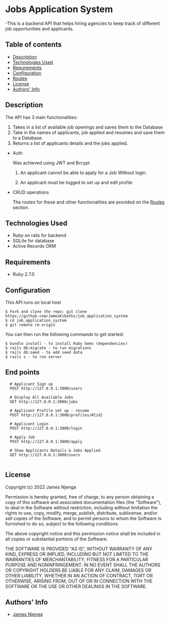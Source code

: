 # Jobs Application System

-This is a backend API that helps hiring agencies to keep track of different job opportunities and applicants. 

## Table of contents

- [Description](#description)
- [Technologies Used](#technologies-used)
- [Requirements](#requirements)
- [Configuration](#Configuration)
- [Routes](#routes)
- [License](#License)
- [Authors' Info](#authors-infor)

## Description

 The API has 3 main functionalities: 

  1. Takes in a list of available job openings and saves them to the Database
  2. Take in the names of applicants, job applied and resumes and save them to a Database. 
  3. Returns a list of applicants details and the jobs applied.

- Auth

  Was achieved using JWT and Bcrypt
   
  1. An applicant cannot be able to apply for a Job Without login.

  2. An applicant must be logged to set up and edit profile 

- CRUD operations

  The routes for these and other functionalities are provided on the [Routes](#routes) section.


## Technologies Used

- Ruby on rails for backend
- SQLite for database​
- Active Records ORM

## Requirements

- Ruby 2.7.0


## Configuration
This API runs on local host

```
$ Fork and clone the repo: git clone https://github.com/JamesKibathi/job_application_system
$ cd job_application_system
$ git remote rm origin
```

You can then run the following commands to get started:

```
$ bundle install - to install Ruby Gems (dependencies)
$ rails db:migrate - to run migrations
$ rails db:seed - to add seed data
$ rails s - to run server
```

## End points

```
  # Applicant Sign up
  POST http://127.0.0.1:3000/users

  # Display All Available Jobs
  GET http://127.0.0.1:3000/jobs

  # Applicant Profile set up - resume 
  POST http://127.0.0.1:3000/profiles/#{id}

  # Applicant Login
  POST http://127.0.0.1:3000/login

  # Apply Job
  POST http://127.0.0.1:3000/apply

  # Show Applicants Details & Jobs Applied
  GET http://127.0.0.1:3000/users
   
```

## License

Copyright (c) 2022 James Njenga

Permission is hereby granted, free of charge, to any person obtaining a copy of this software and associated documentation files (the "Software"), to deal in the Software without restriction, including without limitation the rights to use, copy, modify, merge, publish, distribute, sublicense, and/or sell copies of the Software, and to permit persons to whom the Software is furnished to do so, subject to the following conditions:

The above copyright notice and this permission notice shall be included in all copies or substantial portions of the Software.

THE SOFTWARE IS PROVIDED "AS IS", WITHOUT WARRANTY OF ANY KIND, EXPRESS OR IMPLIED, INCLUDING BUT NOT LIMITED TO THE WARRANTIES OF MERCHANTABILITY, FITNESS FOR A PARTICULAR PURPOSE AND NONINFRINGEMENT. IN NO EVENT SHALL THE AUTHORS OR COPYRIGHT HOLDERS BE LIABLE FOR ANY CLAIM, DAMAGES OR OTHER LIABILITY, WHETHER IN AN ACTION OF CONTRACT, TORT OR OTHERWISE, ARISING FROM, OUT OF OR IN CONNECTION WITH THE SOFTWARE OR THE USE OR OTHER DEALINGS IN THE SOFTWARE.

## Authors' Info

- [James Njenga](#njenga.consulting@gmail.com)


